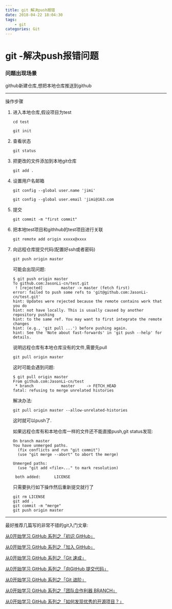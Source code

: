 ```yaml
---
title: git 解决push报错
date: 2018-04-22 18:04:30
tags: 
	- git
categories: Git
---
```


# git -解决push报错问题

### 问题出现场景

github新建仓库,想把本地仓库推送到github

---

操作步骤

1. 进入本地仓库,假设项目为test

   `cd test`

   `git init`

2. 查看状态

   `git status`

3. 把更改的文件添加到本地git仓库

   `git add .`

4. 设置用户名邮箱

   `git config --global user.name 'jimi'`

   `git config --global user.email 'jimi@163.com`

5. 提交

   `git commit -m "first commit"`

6. 把本地test项目和githhub的test项目进行关联

   `git remote add origin xxxxx@xxxx`

7. 向远程仓库提交代码(配置好ssh或者密码)

   `git push origin master`

   可能会出现问题:

   ```shell
   $ git push origin master  
   To github.com:JasonLi-cn/test.git  
    ! [rejected]        master -> master (fetch first)  
   error: failed to push some refs to 'git@github.com:JasonLi-cn/test.git'  
   hint: Updates were rejected because the remote contains work that you do  
   hint: not have locally. This is usually caused by another repository pushing  
   hint: to the same ref. You may want to first integrate the remote changes  
   hint: (e.g., 'git pull ...') before pushing again.  
   hint: See the 'Note about fast-forwards' in 'git push --help' for details. 
   ```

   说明远程仓库有本地仓库没有的文件,需要先pull

   `git pull origin master`

   这时可能会遇到问题:

   ```
   $ git pull origin master  
   From github.com:JasonLi-cn/test  
    * branch            master     -> FETCH_HEAD  
   fatal: refusing to merge unrelated histories  
   ```

   解决办法:

   `git pull origin master --allow-unrelated-histories`

   这时就可以push了.

   如果远程仓库有和本地仓库一样的文件还不能直接push,git status发现:

   ```
   On branch master
   You have unmerged paths.
     (fix conflicts and run "git commit")
     (use "git merge --abort" to abort the merge)

   Unmerged paths:
     (use "git add <file>..." to mark resolution)

   	both added:      LICENSE

   ```

   只需要执行如下操作然后重新提交就行了

   ```Shell
   git rm LICENSE
   git add .
   git commit -m "merge"
   git push origin master
   ```

---

最好推荐几篇写的非常不错的git入门文章:

[从0开始学习 GitHub 系列之「初识 GitHub」](http://stormzhang.com/github/2016/05/25/learn-github-from-zero1/)

[从0开始学习 GitHub 系列之「加入 GitHub」](http://stormzhang.com/github/2016/05/26/learn-github-from-zero2/)

[从0开始学习 GitHub 系列之「Git 速成」](http://stormzhang.com/github/2016/05/30/learn-github-from-zero3/)

[从0开始学习 GitHub 系列之「向GitHub 提交代码」](http://stormzhang.com/github/2016/06/04/learn-github-from-zero4/)

[从0开始学习 GitHub 系列之「Git 进阶」](http://stormzhang.com/github/2016/06/16/learn-github-from-zero5/)

[从0开始学习 GitHub 系列之「团队合作利器 BRANCH」](http://stormzhang.com/github/2016/07/09/learn-from-github-from-zero6/)

[从0开始学习 GitHub 系列之「如何发现优秀的开源项目？」](http://stormzhang.com/github/2016/07/28/learn-github-from-zero7/)